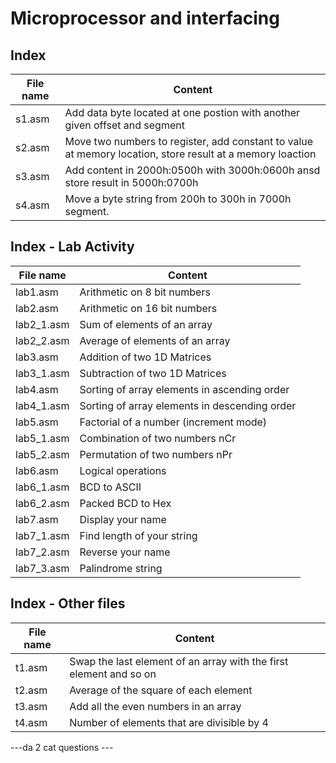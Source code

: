 # Microprocessor and interfacing

## Index

File name | Content
--- | ---
s1.asm | Add data byte located at one postion with another given offset and segment
s2.asm | Move two numbers to register, add constant to value at memory location, store result at a memory loaction
s3.asm | Add content in 2000h:0500h with 3000h:0600h ansd store result in 5000h:0700h
s4.asm | Move a byte string from 200h to 300h in 7000h segment.

## Index - Lab Activity

File name | Content
--- | ---
lab1.asm | Arithmetic on 8 bit numbers
lab2.asm | Arithmetic on 16 bit numbers
lab2_1.asm | Sum of elements of an array
lab2_2.asm | Average of elements of an array
lab3.asm | Addition of two 1D Matrices
lab3_1.asm | Subtraction of two 1D Matrices
lab4.asm | Sorting of array elements in ascending order
lab4_1.asm | Sorting of array elements in descending order
lab5.asm | Factorial of a number (increment mode)
lab5_1.asm | Combination of two numbers nCr
lab5_2.asm | Permutation of two numbers nPr
lab6.asm | Logical operations
lab6_1.asm | BCD to ASCII
lab6_2.asm | Packed BCD to Hex
lab7.asm | Display your name
lab7_1.asm | Find length of your string
lab7_2.asm | Reverse your name
lab7_3.asm | Palindrome string

## Index - Other files
File name | Content
--- | ---
t1.asm | Swap the last element of an array with the first element and so on
t2.asm | Average of the square of each element
t3.asm | Add all the even numbers in an array
t4.asm | Number of elements that are divisible by 4 

---da 2 cat questions --- 